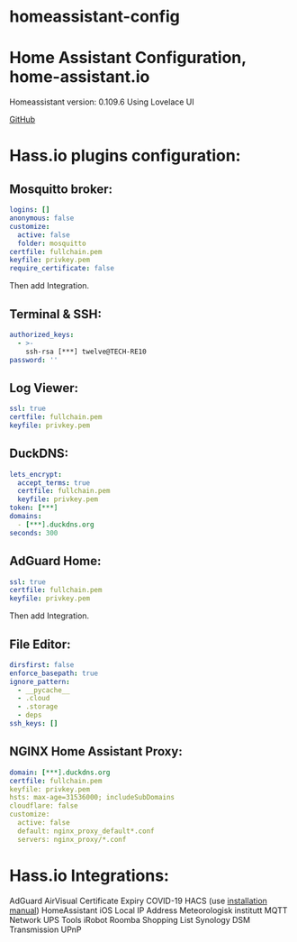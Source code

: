 # homeassistant-config
Home Assistant Configuration, home-assistant.io
==================

Homeassistant version: 0.109.6
Using Lovelace UI

[GitHub](https://github.com/ykmn/homeassistant-config)

Hass.io plugins configuration:
==================
Mosquitto broker:
------------------
```yaml
logins: []
anonymous: false
customize:
  active: false
  folder: mosquitto
certfile: fullchain.pem
keyfile: privkey.pem
require_certificate: false
```
Then add Integration.

Terminal & SSH:
------------------
```yaml
authorized_keys:
  - >-
    ssh-rsa [***] twelve@TECH-RE10
password: ''
```

Log Viewer:
------------------
```yaml
ssl: true
certfile: fullchain.pem
keyfile: privkey.pem
```

DuckDNS:
------------------
```yaml
lets_encrypt:
  accept_terms: true
  certfile: fullchain.pem
  keyfile: privkey.pem
token: [***]
domains:
  - [***].duckdns.org
seconds: 300
```

AdGuard Home:
------------------
```yaml
ssl: true
certfile: fullchain.pem
keyfile: privkey.pem
```
Then add Integration.

File Editor:
------------------
```yaml
dirsfirst: false
enforce_basepath: true
ignore_pattern:
  - __pycache__
  - .cloud
  - .storage
  - deps
ssh_keys: []
```

NGINX Home Assistant Proxy:
------------------
```yaml
domain: [***].duckdns.org
certfile: fullchain.pem
keyfile: privkey.pem
hsts: max-age=31536000; includeSubDomains
cloudflare: false
customize:
  active: false
  default: nginx_proxy_default*.conf
  servers: nginx_proxy/*.conf
```

Hass.io Integrations:
==================
AdGuard
AirVisual
Certificate Expiry
COVID-19
HACS (use [installation manual](https://hacs.xyz/docs/installation/prerequisites))
HomeAssistant iOS
Local IP Address
Meteorologisk institutt
MQTT
Network UPS Tools
iRobot Roomba
Shopping List
Synology DSM
Transmission
UPnP
